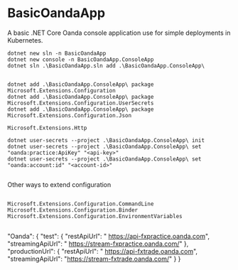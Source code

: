 # BasicOandaApp

A basic .NET Core Oanda console application use for simple deployments in Kubernetes.

```ps1: In C:\src\github.com\ongzhixian\BasicOandaApp
dotnet new sln -n BasicOandaApp
dotnet new console -n BasicOandaApp.ConsoleApp
dotnet sln .\BasicOandaApp.sln add .\BasicOandaApp.ConsoleApp\


dotnet add .\BasicOandaApp.ConsoleApp\ package Microsoft.Extensions.Configuration
dotnet add .\BasicOandaApp.ConsoleApp\ package Microsoft.Extensions.Configuration.UserSecrets
dotnet add .\BasicOandaApp.ConsoleApp\ package Microsoft.Extensions.Configuration.Json

Microsoft.Extensions.Http 

dotnet user-secrets --project .\BasicOandaApp.ConsoleApp\ init
dotnet user-secrets --project .\BasicOandaApp.ConsoleApp\ set "oanda:practice:ApiKey" "<api-key>"
dotnet user-secrets --project .\BasicOandaApp.ConsoleApp\ set "oanda:account:id" "<account-id>"


```


Other ways to extend configuration

```

Microsoft.Extensions.Configuration.CommandLine 
Microsoft.Extensions.Configuration.Binder 
Microsoft.Extensions.Configuration.EnvironmentVariables
```

## 

"Oanda": {
    "test": {
        "restApiUrl": " https://api-fxpractice.oanda.com",
        "streamingApiUrl": " https://stream-fxpractice.oanda.com/"
    },
    "productionUrl": {
        "restApiUrl": " https://api-fxtrade.oanda.com",
        "streamingApiUrl": "https://stream-fxtrade.oanda.com/"
    }
}